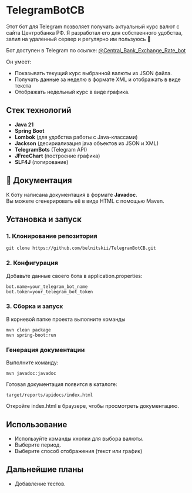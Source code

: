 # TelegramBotCB

Этот бот для Telegram позволяет получать актуальный курс валют с сайта Центробанка РФ. Я разработал его для собственного удобства, залил на удаленный сервер и регулярно им пользуюсь 🙂

Бот доступен в Telegram по ссылке: [@Central_Bank_Exchange_Rate_bot](https://t.me/Central_Bank_Exchange_Rate_bot)

Он умеет:

- Показывать текущий курс выбранной валюты из JSON файла.
- Получать данные за неделю в формате XML и отображать в виде текста
- Отображать недельный курс в виде графика.

## Стек технологий

- **Java 21**
- **Spring Boot**
- **Lombok** (для удобства работы с Java-классами)
- **Jackson** (десириализация java объектов из JSON и XML)
- **TelegramBots** (Telegram API)
- **JFreeChart** (построение графика)
- **SLF4J** (логирование)

## 📌 **Документация**
К боту написана документация в формате **Javadoc**.  
Вы можете сгенерировать её в виде HTML с помощью Maven.

## Установка и запуск

### 1. Клонирование репозитория

```
git clone https://github.com/belnitskii/TelegramBotCB.git
```

### 2. Конфигурация

Добавьте данные своего бота в application.properties:

```
bot.name=your_telegram_bot_name
bot.token=your_telegram_bot_token
```

### 3. Сборка и запуск

В корневой папке проекта выполните команды

```
mvn clean package
mvn spring-boot:run
```

### Генерация документации

Выполните команду:

```
mvn javadoc:javadoc
```

Готовая документация появится в каталоге:

```
target/reports/apidocs/index.html
```

Откройте index.html в браузере, чтобы просмотреть документацию.

## Использование

- Используйте команды кнопки для выбора валюты.
- Выберите период.
- Выберите способ отображения (текст или график)

## Дальнейшие планы

- Добавление тестов.
